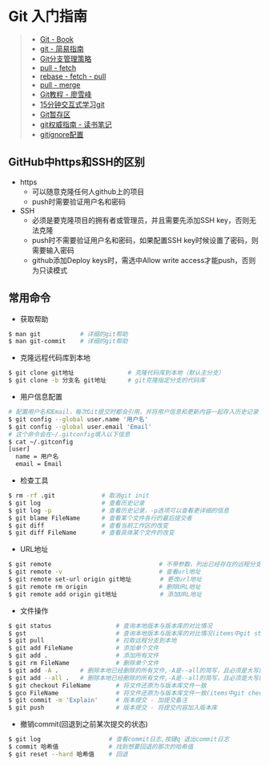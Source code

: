# Git 入门指南

> * [Git - Book](https://git-scm.com/book/zh/v1)
> * [git - 简易指南](http://www.bootcss.com/p/git-guide/)
> * [Git分支管理策略](http://www.ruanyifeng.com/blog/2012/07/git.html)
> * [pull - fetch](https://stackoverflow.com/questions/292357/what-is-the-difference-between-git-pull-and-git-fetch)
> * [rebase - fetch - pull](https://stackoverflow.com/questions/14894768/in-git-how-is-fetch-different-than-pull-and-how-is-merge-different-than-rebase)
> * [pull - merge](https://stackoverflow.com/questions/17339091/difference-between-git-pull-master-vs-git-merge-master)
> * [Git教程 - 廖雪峰](http://www.liaoxuefeng.com/wiki/0013739516305929606dd18361248578c67b8067c8c017b000)
> * [15分钟交互式学习git](https://try.github.io/levels/1/challenges/19)
> * [Git暂存区](http://blog.csdn.net/agul_/article/details/7835786)
> * [git权威指南 - 读书笔记](http://hustlzp.com/post/2014/03/git-solo)
> * [gitignore配置](http://www.cnblogs.com/haiq/archive/2012/12/26/2833746.html)

## GitHub中https和SSH的区别
- https
  - 可以随意克隆任何人github上的项目
  - push时需要验证用户名和密码
- SSH
  - 必须是要克隆项目的拥有者或管理员，并且需要先添加SSH key，否则无法克隆
  - push时不需要验证用户名和密码，如果配置SSH key时候设置了密码，则需要输入密码
  - github添加Deploy keys时，需选中Allow write access才能push，否则为只读模式

## 常用命令

- 获取帮助
```sh
$ man git           # 详细的git帮助
$ man git-commit    # 详细的git帮助
```

- 克隆远程代码库到本地
```sh
$ git clone git地址               # 克隆代码库到本地（默认主分支）
$ git clone -b 分支名 git地址      # git克隆指定分支的代码库
```

- 用户信息配置
```sh
# 配置用户名和Email，每次Git提交时都会引用，并将用户信息和更新内容一起存入历史记录
$ git config --global user.name '用户名'
$ git config --global user.email 'Email'
# 这个命令会在~/.gitconfig填入以下信息
$ cat ~/.gitconfig
[user]
  name = 用户名
  email = Email
```

- 检查工具
```sh
$ rm -rf .git             # 取消git init
$ git log                 # 查看历史记录
$ git log -p              # 查看历史记录，-p选项可以查看更详细的信息
$ git blame FileName      # 查看某个文件各行的最后提交者
$ git diff                # 查看当前工作区的改变
$ git diff FileName       # 查看具体某个文件的改变
```

- URL地址
```sh
$ git remote                              # 不带参数，列出已经存在的远程分支
$ git remote -v                           # 查看url地址
$ git remote set-url origin git地址        # 更改url地址
$ git remote rm origin                    # 删除URL地址
$ git remote add origin git地址            # 添加URL地址
```

- 文件操作
```sh
$ git status                  # 查询本地版本与版本库的对比情况
$ gst                         # 查询本地版本与版本库的对比情况(items中git status的简化)
$ git pull                    # 拉取远程分支到本地
$ git add FileName            # 添加单个文件
$ git add .                   # 添加所有文件
$ git rm FileName             # 删除单个文件
$ git add -A .      # 删除本地已经删除的所有文件,-A是--all的简写，且必须是大写的A
$ git add --all .   # 删除本地已经删除的所有文件,-A是--all的简写，且必须是大写的A
$ git checkout FileName       # 将文件还原为与版本库文件一致
$ gco FileName                # 将文件还原为与版本库文件一致(items中git checkout的简化)
$ git commit -m 'Explain'     # 版本提交 - 加提交备注
$ git push                    # 版本提交 - 将提交内容加入版本库
```

- 撤销commit(回退到之前某次提交的状态)
```sh
$ git log                   # 查看commit日志,按键q 退出commit日志
$ commit 哈希值              # 找到想要回退的那次的哈希值
$ git reset --hard 哈希值    # 回退
```

